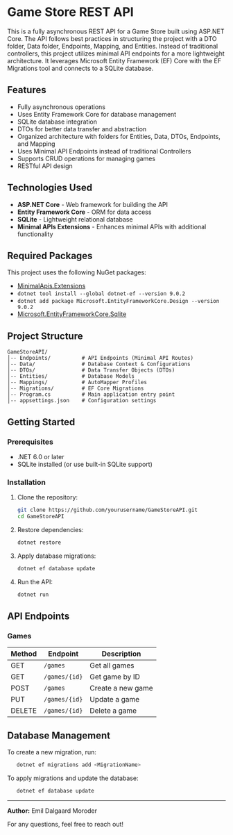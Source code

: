 # Game Store REST API

This is a fully asynchronous REST API for a Game Store built using ASP.NET Core. The API follows best practices in structuring the project with a DTO folder, Data folder, Endpoints, Mapping, and Entities. Instead of traditional controllers, this project utilizes minimal API endpoints for a more lightweight architecture. It leverages Microsoft Entity Framework (EF) Core with the EF Migrations tool and connects to a SQLite database.

## Features
- Fully asynchronous operations
- Uses Entity Framework Core for database management
- SQLite database integration
- DTOs for better data transfer and abstraction
- Organized architecture with folders for Entities, Data, DTOs, Endpoints, and Mapping
- Uses Minimal API Endpoints instead of traditional Controllers
- Supports CRUD operations for managing games
- RESTful API design

## Technologies Used
- **ASP.NET Core** - Web framework for building the API
- **Entity Framework Core** - ORM for data access
- **SQLite** - Lightweight relational database
- **Minimal APIs Extensions** - Enhances minimal APIs with additional functionality

## Required Packages
This project uses the following NuGet packages:
- [MinimalApis.Extensions](https://www.nuget.org/packages/MinimalApis.Extensions)
- `dotnet tool install --global dotnet-ef --version 9.0.2`
- `dotnet add package Microsoft.EntityFrameworkCore.Design --version 9.0.2`
- [Microsoft.EntityFrameworkCore.Sqlite](https://www.nuget.org/packages/Microsoft.EntityFrameworkCore.Sqlite/10.0.0-preview.1.25081.1)

## Project Structure
```
GameStoreAPI/
│-- Endpoints/          # API Endpoints (Minimal API Routes)
│-- Data/               # Database Context & Configurations
│-- DTOs/               # Data Transfer Objects (DTOs)
│-- Entities/           # Database Models
│-- Mappings/           # AutoMapper Profiles
│-- Migrations/         # EF Core Migrations
│-- Program.cs          # Main application entry point
│-- appsettings.json    # Configuration settings
```

## Getting Started

### Prerequisites
- .NET 6.0 or later
- SQLite installed (or use built-in SQLite support)

### Installation
1. Clone the repository:
   ```bash
   git clone https://github.com/yourusername/GameStoreAPI.git
   cd GameStoreAPI
   ```

2. Restore dependencies:
   ```bash
   dotnet restore
   ```

3. Apply database migrations:
   ```bash
   dotnet ef database update
   ```

4. Run the API:
   ```bash
   dotnet run
   ```


## API Endpoints
### Games
| Method | Endpoint       | Description          |
|--------|--------------|----------------------|
| GET    | `/games` | Get all games        |
| GET    | `/games/{id}` | Get game by ID |
| POST   | `/games` | Create a new game    |
| PUT    | `/games/{id}` | Update a game |
| DELETE | `/games/{id}` | Delete a game |

## Database Management
To create a new migration, run:
```bash
   dotnet ef migrations add <MigrationName>
```
To apply migrations and update the database:
```bash
   dotnet ef database update
```

---

**Author:** Emil Dalgaard Moroder

For any questions, feel free to reach out!

